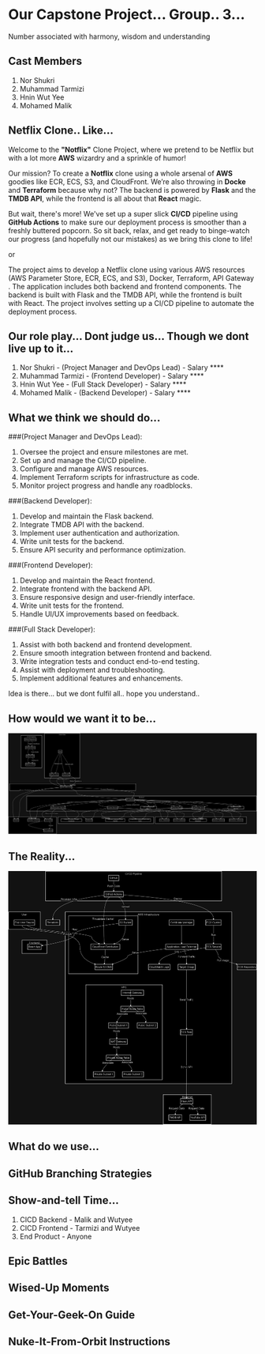 # Our Capstone Project... Group.. 3...

Number associated with harmony, wisdom and understanding

## Cast Members

1. Nor Shukri
2. Muhammad Tarmizi
3. Hnin Wut Yee
4. Mohamed Malik

## Netflix Clone.. Like...

Welcome to the **"Notflix"** Clone Project, where we pretend to be Netflix but with a lot more **AWS** wizardry and a sprinkle of humor!

Our mission? To create a **Notflix** clone using a whole arsenal of **AWS** goodies like ECR, ECS, S3, and CloudFront. We’re also throwing in **Docke** and **Terraform** because why not? The backend is powered by **Flask** and the **TMDB API**, while the frontend is all about that **React** magic.

But wait, there's more! We've set up a super slick **CI/CD** pipeline using **GitHub Actions** to make sure our deployment process is smoother than a freshly buttered popcorn. So sit back, relax, and get ready to binge-watch our progress (and hopefully not our mistakes) as we bring this clone to life!

or

The project aims to develop a Netflix clone using various AWS resources (AWS Parameter Store, ECR, ECS, and S3), Docker, Terraform, API Gateway . The application includes both backend and frontend components. The backend is built with Flask and the TMDB API, while the frontend is built with React. The project involves setting up a CI/CD pipeline to automate the deployment process.


## Our role play... Dont judge us... Though we dont live up to it...
1. Nor Shukri - (Project Manager and DevOps Lead) - Salary ****
2. Muhammad Tarmizi - (Frontend Developer) - Salary ****
3. Hnin Wut Yee - (Full Stack Developer) - Salary ****
4. Mohamed Malik - (Backend Developer) - Salary ****

## What we think we should do...
###(Project Manager and DevOps Lead):
1. Oversee the project and ensure milestones are met.
2. Set up and manage the CI/CD pipeline.
3. Configure and manage AWS resources.
4. Implement Terraform scripts for infrastructure as code.
5. Monitor project progress and handle any roadblocks.

###(Backend Developer):
1. Develop and maintain the Flask backend.
2. Integrate TMDB API with the backend.
3. Implement user authentication and authorization.
4. Write unit tests for the backend.
5. Ensure API security and performance optimization.

###(Frontend Developer):
1. Develop and maintain the React frontend.
2. Integrate frontend with the backend API.
3. Ensure responsive design and user-friendly interface.
4. Write unit tests for the frontend.
5. Handle UI/UX improvements based on feedback.

###(Full Stack Developer):
1. Assist with both backend and frontend development.
2. Ensure smooth integration between frontend and backend.
3. Write integration tests and conduct end-to-end testing.
4. Assist with deployment and troubleshooting.
5. Implement additional features and enhancements.

Idea is there... but we dont fulfil all.. hope you understand..

## How would we want it to be...
![alt text](infrastructure/diagrams/Diagram1-1.png)

## The Reality...
![alt text](infrastructure/diagrams/Diagram2.png)

## What do we use...


## GitHub Branching Strategies

## Show-and-tell Time...
1. CICD Backend - Malik and Wutyee
2. CICD Frontend - Tarmizi and Wutyee
3. End Product - Anyone

## Epic Battles

## Wised-Up Moments

## Get-Your-Geek-On Guide

## Nuke-It-From-Orbit Instructions

